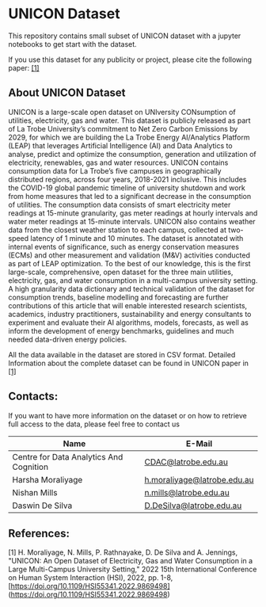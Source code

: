 # UNICON Dataset

This repository contains small subset of UNICON dataset with a jupyter notebooks to get start with the dataset.

If you use this dataset for any publicity or project, please cite the following paper: [[1]](#1)

## About UNICON Dataset

UNICON is a large-scale open dataset on UNIversity CONsumption of utilities, electricity, gas and water. This dataset is publicly released as part of La Trobe University’s commitment to Net Zero Carbon Emissions by 2029, for which we are building the La Trobe Energy AI/Analytics Platform (LEAP) that leverages Artificial Intelligence (AI) and Data Analytics to analyse, predict and optimize the consumption, generation and utilization of electricity, renewables, gas and water resources. UNICON contains consumption data for La Trobe’s five campuses in geographically distributed regions, across four years, 2018-2021 inclusive. This includes the COVID-19 global pandemic timeline of university shutdown and work from home measures that led to a significant decrease in the consumption of utilities. The consumption data consists of smart electricity meter readings at 15-minute granularity, gas meter readings at hourly intervals and water meter readings at 15-minute intervals. UNICON also contains weather data from the closest weather station to each campus, collected at two-speed latency of 1 minute and 10 minutes. The dataset is annotated with internal events of significance, such as energy conservation measures (ECMs) and other measurement and validation (M&V) activities conducted as part of LEAP optimization. To the best of our knowledge, this is the first large-scale, comprehensive, open dataset for the three main utilities, electricity, gas, and water consumption in a multi-campus university setting. A high granularity data dictionary and technical validation of the dataset for consumption trends, baseline modelling and forecasting are further contributions of this article that will enable interested research scientists, academics, industry practitioners, sustainability and energy consultants to experiment and evaluate their AI algorithms, models, forecasts, as well as inform the development of energy benchmarks, guidelines and much needed data-driven energy policies.

All the data available in the dataset are stored in CSV format. Detailed Information about the complete dataset can be found in UNICON paper in [[1]](#1)

## Contacts:

If you want to have more information on the dataset or on how to retrieve full access to the data, please feel free to contact us

| Name | E-Mail |
| --- | --- |
| Centre for Data Analytics And Cognition | CDAC@latrobe.edu.au |
| Harsha Moraliyage | h.moraliyage@latrobe.edu.au |
| Nishan Mills | n.mills@latrobe.edu.au |
| Daswin De Silva | D.DeSilva@latrobe.edu.au |

## References: 

[1] H. Moraliyage, N. Mills, P. Rathnayake, D. De Silva and A. Jennings, "UNICON: An Open Dataset of Electricity, Gas and Water Consumption in a Large Multi-Campus University Setting," 2022 15th International Conference on Human System Interaction (HSI), 2022, pp. 1-8, [https://doi.org/10.1109/HSI55341.2022.9869498] (https://doi.org/10.1109/HSI55341.2022.9869498)

